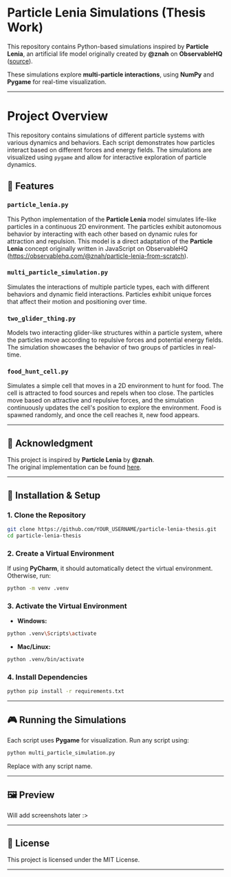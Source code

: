 ﻿# Particle Lenia Simulations (Thesis Work)

This repository contains Python-based simulations inspired by **Particle Lenia**, an artificial life model originally created by **@znah** on **ObservableHQ** ([source](https://observablehq.com/@znah/particle-lenia-from-scratch)).  

These simulations explore **multi-particle interactions**, using **NumPy** and **Pygame** for real-time visualization.

---

# Project Overview

This repository contains simulations of different particle systems with various dynamics and behaviors. Each script demonstrates how particles interact based on different forces and energy fields. The simulations are visualized using `pygame` and allow for interactive exploration of particle dynamics.

## 📌 Features

### **`particle_lenia.py`**
This Python implementation of the **Particle Lenia** model simulates life-like particles in a continuous 2D environment. The particles exhibit autonomous behavior by interacting with each other based on dynamic rules for attraction and repulsion. This model is a direct adaptation of the **Particle Lenia** concept originally written in JavaScript on ObservableHQ (https://observablehq.com/@znah/particle-lenia-from-scratch). 

### **`multi_particle_simulation.py`**
Simulates the interactions of multiple particle types, each with different behaviors and dynamic field interactions. Particles exhibit unique forces that affect their motion and positioning over time.

### **`two_glider_thing.py`**
Models two interacting glider-like structures within a particle system, where the particles move according to repulsive forces and potential energy fields. The simulation showcases the behavior of two groups of particles in real-time.

### **`food_hunt_cell.py`**
Simulates a simple cell that moves in a 2D environment to hunt for food. The cell is attracted to food sources and repels when too close. The particles move based on attractive and repulsive forces, and the simulation continuously updates the cell's position to explore the environment. Food is spawned randomly, and once the cell reaches it, new food appears.

---

## 🔬 Acknowledgment
This project is inspired by **Particle Lenia** by **@znah**.  
The original implementation can be found [here](https://observablehq.com/@znah/particle-lenia-from-scratch).

---

## 🚀 Installation & Setup
### **1. Clone the Repository**
```sh
git clone https://github.com/YOUR_USERNAME/particle-lenia-thesis.git
cd particle-lenia-thesis
```

### **2. Create a Virtual Environment**
If using **PyCharm**, it should automatically detect the virtual environment. Otherwise, run:
```sh
python -m venv .venv
```

### **3. Activate the Virtual Environment**
- **Windows:**
```sh
python .venv\Scripts\activate
```
- **Mac/Linux:**
```sh
python .venv/bin/activate
```

### **4. Install Dependencies**
```sh
python pip install -r requirements.txt
```

---

## 🎮 Running the Simulations
Each script uses **Pygame** for visualization. Run any script using:

```sh
python multi_particle_simulation.py
```
Replace with any script name.

---

## 🖼️ Preview

Will add screenshots later :>

---

## 📜 License

This project is licensed under the MIT License.

---
